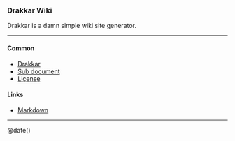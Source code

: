 ### Drakkar Wiki

Drakkar is a damn simple wiki site generator.

---

#### Common

* [Drakkar](/index.html)
* [Sub document](/sub/sub.html)
* [License](/license.html)

#### Links

* [Markdown](https://en.wikipedia.org/wiki/Markdown)

---

@date()
